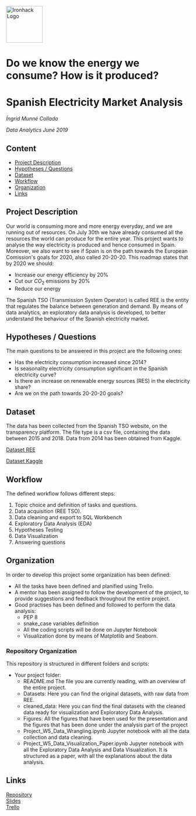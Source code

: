 <img src="https://bit.ly/2VnXWr2" alt="Ironhack Logo" width="100"/>

# Do we know the energy we consume? How is it produced? 

# Spanish Electricity Market Analysis 
*Íngrid Munné Collado*

*Data Analytics June 2019*

## Content
- [Project Description](#project-description)
- [Hypotheses / Questions](#hypotheses-/-questions)
- [Dataset](#dataset)
- [Workflow](#workflow)
- [Organization](#organization)
- [Links](#links)

<a name="project-description"></a>

## Project Description
Our world is consuming more and more energy everyday, and we are running out of resources. On July 30th we have already consumed all the resources the world can produce for the entire year.
This project wants to analyse the way electricity is produced and hence consumed in Spain. Moreover, we also want to see if Spain is on the path towards the European Comission's goals for 2020, also called 20-20-20. This roadmap states that by 2020 we should: 

- Increase our energy efficiency by 20%
- Cut our $CO_2$ emissions by 20%
- Reduce our energy 

The Spanish TSO (Transmission System Operator) is called REE is the entity that regulates the balance between generation and demand. By means of data analytics, an exploratory data analysis is developed, to better understand the behaviour of the Spanish electricity market. 

<a name="hypotheses-/-questions"></a>

## Hypotheses / Questions

The main questions to be answered in this project are the following ones:  

- Has the electricity consumption increased since 2014? 
- Is seasonality electricity consumption significant in the Spanish electricity curve? 
- Is there an increase on renewable energy sources (RES) in the electricity share? 
- Are we on the path towards 20-20-20 goals? 

<a name="dataset"></a>

## Dataset
The data has been collected from the Spanish TSO website, on the transparency platform. The file type is a csv file, containing the data between 2015 and 2018. Data from 2014 has been obtained from Kaggle.

[Dataset REE](https://www.esios.ree.es/en/analysis/1293?vis=2&start_date=25-07-2019T00%3A00&end_date=25-07-2019T23%3A50&compare_start_date=24-07-2019T00%3A00&groupby=minutes10&compare_indicators=545,544) 

[Dataset Kaggle](https://www.kaggle.com/manualrg/spanish-electricity-market-demand-gen-price) 


<a name="workflow"></a>

## Workflow
The defined workflow follows different steps:
1. Topic choice and definition of tasks and questions. 
2. Data acquisition (REE TSO).
3. Data cleaning and export to SQL Workbench
4. Exploratory Data Analysis (EDA)
5. Hypotheses Testing
6. Data Visualization
7. Answering questions 

<a name="organization"></a>

## Organization
In order to develop this project some organization has been defined:
- All the tasks have been defined and planified using Trello. 
- A mentor has been assigned to follow the development of the project, to provide suggestions and feedback throughout the entire project.
- Good practises has been defined and followed to perform the data analysis:
    - PEP 8 
    - snake_case variables definition
    - All the coding scripts will be done on Jupyter Notebook
    - Visualization done by means of Matplotlib and Seaborn. 

### Repository Organization

This repository is structured in different folders and scripts: 

- Your project folder: 
    - README.md 
        The file you are currently reading, with an overview of the entire project. 
    - Datasets:
        Here you can find the original datasets, with raw data from REE. 
    - cleaned_data:
        Here you can find the final datasets with the cleaned data ready for visualization and Exploratory Data Analysis. 
    - Figures: 
        All the figures that have been used for the presentation and the figures that has been done under the analysis part of the project
    - Project_W5_Data_Wrangling.ipynb
        Jupyter notebook with all the data collection and data cleaning. 
    - Project_W5_Data_Visualization_Paper.ipynb
        Jupyter notebook with all the Exploratory Data Analysis and Data Visualization. 
        It is structured as a paper, with all the explanations about the data analysis. 

<a name="links"></a>

## Links

[Repository](https://github.com/wobniarin/Project-Week-5-Your-Own-Project)  
[Slides](https://slides.com/ingridmunnecollado/project-4-electricity-market-analysis)  
[Trello](https://trello.com/invite/b/eMtJ3FEv/971369a4011b84485d871090f1806929/project-4-electricity-market-data)  